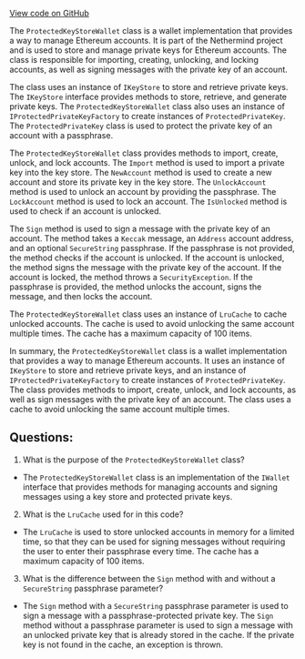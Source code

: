 [View code on GitHub](https://github.com/nethermindeth/nethermind/Nethermind.Wallet/ProtectedKeyStoreWallet.cs)

The `ProtectedKeyStoreWallet` class is a wallet implementation that provides a way to manage Ethereum accounts. It is part of the Nethermind project and is used to store and manage private keys for Ethereum accounts. The class is responsible for importing, creating, unlocking, and locking accounts, as well as signing messages with the private key of an account.

The class uses an instance of `IKeyStore` to store and retrieve private keys. The `IKeyStore` interface provides methods to store, retrieve, and generate private keys. The `ProtectedKeyStoreWallet` class also uses an instance of `IProtectedPrivateKeyFactory` to create instances of `ProtectedPrivateKey`. The `ProtectedPrivateKey` class is used to protect the private key of an account with a passphrase.

The `ProtectedKeyStoreWallet` class provides methods to import, create, unlock, and lock accounts. The `Import` method is used to import a private key into the key store. The `NewAccount` method is used to create a new account and store its private key in the key store. The `UnlockAccount` method is used to unlock an account by providing the passphrase. The `LockAccount` method is used to lock an account. The `IsUnlocked` method is used to check if an account is unlocked.

The `Sign` method is used to sign a message with the private key of an account. The method takes a `Keccak` message, an `Address` account address, and an optional `SecureString` passphrase. If the passphrase is not provided, the method checks if the account is unlocked. If the account is unlocked, the method signs the message with the private key of the account. If the account is locked, the method throws a `SecurityException`. If the passphrase is provided, the method unlocks the account, signs the message, and then locks the account.

The `ProtectedKeyStoreWallet` class uses an instance of `LruCache` to cache unlocked accounts. The cache is used to avoid unlocking the same account multiple times. The cache has a maximum capacity of 100 items.

In summary, the `ProtectedKeyStoreWallet` class is a wallet implementation that provides a way to manage Ethereum accounts. It uses an instance of `IKeyStore` to store and retrieve private keys, and an instance of `IProtectedPrivateKeyFactory` to create instances of `ProtectedPrivateKey`. The class provides methods to import, create, unlock, and lock accounts, as well as sign messages with the private key of an account. The class uses a cache to avoid unlocking the same account multiple times.
## Questions: 
 1. What is the purpose of the `ProtectedKeyStoreWallet` class?
- The `ProtectedKeyStoreWallet` class is an implementation of the `IWallet` interface that provides methods for managing accounts and signing messages using a key store and protected private keys.

2. What is the `LruCache` used for in this code?
- The `LruCache` is used to store unlocked accounts in memory for a limited time, so that they can be used for signing messages without requiring the user to enter their passphrase every time. The cache has a maximum capacity of 100 items.

3. What is the difference between the `Sign` method with and without a `SecureString` passphrase parameter?
- The `Sign` method with a `SecureString` passphrase parameter is used to sign a message with a passphrase-protected private key. The `Sign` method without a passphrase parameter is used to sign a message with an unlocked private key that is already stored in the cache. If the private key is not found in the cache, an exception is thrown.